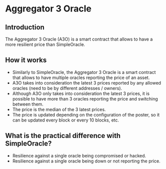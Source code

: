 # Aggregator 3 Oracle

## Introduction

The Aggregator 3 Oracle (A3O) is a smart contract that allows to have a more resilient price than SimpleOracle.

## How it works

- Similarly to SimpleOracle, the Aggregator 3 Oracle is a smart contract that allows to have multiple oracles reporting the price of an asset.
- A3O takes into consideration the latest 3 prices reported by any allowed oracles (need to be by different addresses / owners).
- Although A3O only takes into consideration the latest 3 prices, it is possible to have more than 3 oracles reporting the price and switching between them.
- The price is the median of the 3 latest prices.
- The price is updated depending on the configuration of the poster, so it can be updated every block or every 10 blocks, etc.

## What is the practical difference with SimpleOracle?

- Resilience against a single oracle being compromised or hacked.
- Resilience against a single oracle being down or not reporting the price.